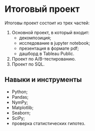 # Итоговый проект

Итоговы проект состоит из трех частей:
1. Основной проект, в который входит:
	- декомпозиция;
	- исследование в jupyter notebook;
	- презентация в формате pdf;
	- дашборд в Tableau Public.
2. Проект по А/B-тестированию.
3. Проект по SQL.


## Навыки и инструменты
- Python;
- Pandas;
- NymPy;
- Matplotlib;
- Seaborn;
- SciPy;
- проверка статистических гипотез.





